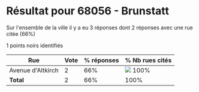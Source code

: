 # Résultat pour 68056 - Brunstatt

Sur l'ensemble de la ville il y a eu 3 réponses dont 2 réponses avec une rue citée (66%)

1 points noirs identifiés

| Rue | Vote | % réponses | % Nb rues cités|
|-----|------|------------|----------------|
| Avenue d'Altkirch | 2 | 66% | <img src="../../img/bar_100.gif" />&nbsp;100%|
| **Total** | 2 | 66% | 100%|
